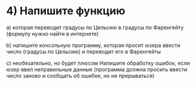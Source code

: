 # 4) Напишите функцию

a) которая переводит градусы по Цельсию в градусы по Фаренгейту (формулу нужно
найти в интернете)

b) напишите консольную программу, которая просит юзера ввести число (градусы по
Цельсию) и переводит его в Фаренгейты

с) необязательно, но будет плюсом Напишите обработку ошибок, если юзер ввел
неправильные данные (программа должна просить ввести число заново и сообщать об ошибке, но не прерываться)